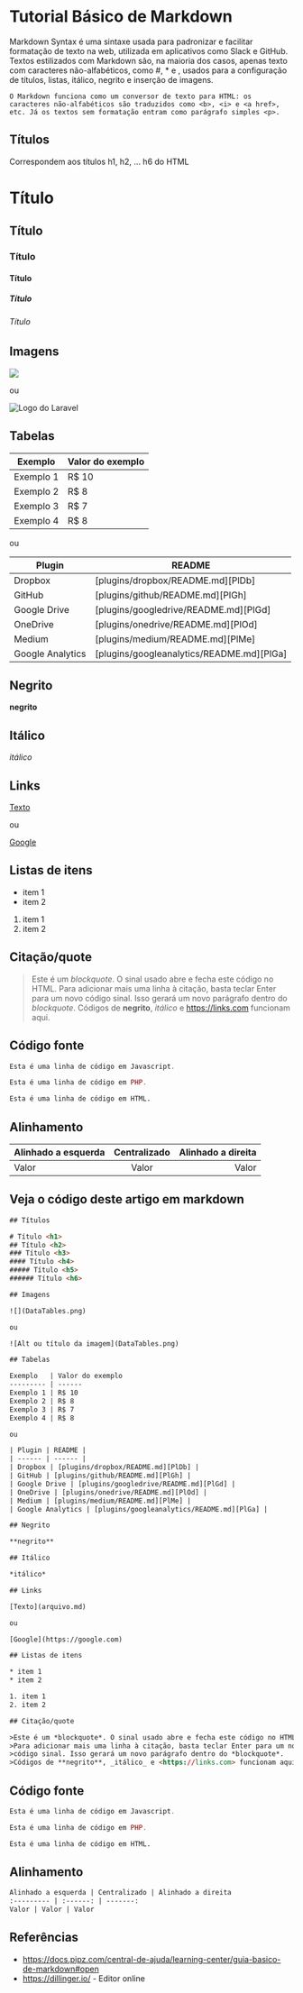 # Tutorial Básico de Markdown

Markdown Syntax é uma sintaxe usada para padronizar e facilitar formatação de texto na web, utilizada em aplicativos como Slack e GitHub. Textos estilizados com Markdown são, na maioria dos casos, apenas texto com caracteres não-alfabéticos, como #, \* e ![](), usados para a configuração de títulos, listas, itálico, negrito e inserção de imagens.

    O Markdown funciona como um conversor de texto para HTML: os caracteres não-alfabéticos são traduzidos como <b>, <i> e <a href>, etc. Já os textos sem formatação entram como parágrafo simples <p>.

## Títulos

Correspondem aos títulos h1, h2, ... h6 do HTML

# Título
    
## Título
    
### Título
    
#### Título
    
##### Título
    
###### Título

## Imagens

![](DataTables.png)

ou

![Logo do Laravel](https://www.nuvemsol.com.br/wp-content/uploads/2020/10/qtwqedl51vqx5zkxa65d1.png)

## Tabelas

Exemplo   | Valor do exemplo
--------- | ------
Exemplo 1 | R$ 10
Exemplo 2 | R$ 8
Exemplo 3 | R$ 7
Exemplo 4 | R$ 8

ou

| Plugin | README |
| ------ | ------ |
| Dropbox | [plugins/dropbox/README.md][PlDb] |
| GitHub | [plugins/github/README.md][PlGh] |
| Google Drive | [plugins/googledrive/README.md][PlGd] |
| OneDrive | [plugins/onedrive/README.md][PlOd] |
| Medium | [plugins/medium/README.md][PlMe] |
| Google Analytics | [plugins/googleanalytics/README.md][PlGa] |

## Negrito

**negrito**

## Itálico

*itálico*

## Links

[Texto](arquivo.md)

ou

[Google](https://google.com)

## Listas de itens

* item 1
* item 2

1. item 1
2. item 2

## Citação/quote

>Este é um *blockquote*. O sinal usado abre e fecha este código no HTML. 
>Para adicionar mais uma linha à citação, basta teclar Enter para um novo
>código sinal. Isso gerará um novo parágrafo dentro do *blockquote*.
>Códigos de **negrito**, _itálico_ e <https://links.com> funcionam aqui.

## Código fonte

```javascript
Esta é uma linha de código em Javascript.
```

```php
Esta é uma linha de código em PHP.
```

```html
Esta é uma linha de código em HTML.
```

## Alinhamento

Alinhado a esquerda | Centralizado | Alinhado a direita
:--------- | :------: | -------:
Valor | Valor | Valor

## Veja o código deste artigo em markdown


```html
## Títulos

# Título <h1>
## Título <h2>
### Título <h3>
#### Título <h4>
##### Título <h5>
###### Título <h6>

## Imagens

![](DataTables.png)

ou

![Alt ou título da imagem](DataTables.png)

## Tabelas

Exemplo   | Valor do exemplo
--------- | ------
Exemplo 1 | R$ 10
Exemplo 2 | R$ 8
Exemplo 3 | R$ 7
Exemplo 4 | R$ 8

ou

| Plugin | README |
| ------ | ------ |
| Dropbox | [plugins/dropbox/README.md][PlDb] |
| GitHub | [plugins/github/README.md][PlGh] |
| Google Drive | [plugins/googledrive/README.md][PlGd] |
| OneDrive | [plugins/onedrive/README.md][PlOd] |
| Medium | [plugins/medium/README.md][PlMe] |
| Google Analytics | [plugins/googleanalytics/README.md][PlGa] |

## Negrito

**negrito**

## Itálico

*itálico*

## Links

[Texto](arquivo.md)

ou

[Google](https://google.com)

## Listas de itens

* item 1
* item 2

1. item 1
2. item 2

## Citação/quote

>Este é um *blockquote*. O sinal usado abre e fecha este código no HTML. 
>Para adicionar mais uma linha à citação, basta teclar Enter para um novo
>código sinal. Isso gerará um novo parágrafo dentro do *blockquote*.
>Códigos de **negrito**, _itálico_ e <https://links.com> funcionam aqui.
```
## Código fonte

```javascript
Esta é uma linha de código em Javascript.
```

```php
Esta é uma linha de código em PHP.
```

```html
Esta é uma linha de código em HTML.
```

## Alinhamento
```html
Alinhado a esquerda | Centralizado | Alinhado a direita
:--------- | :------: | -------:
Valor | Valor | Valor
```

## Referências

- https://docs.pipz.com/central-de-ajuda/learning-center/guia-basico-de-markdown#open
- https://dillinger.io/ - Editor online
